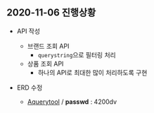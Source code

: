 ## 2020-11-06 진행상황

- API 작성
    - 브랜드 조회 API
        - `querystring`으로 필터링 처리
    - 상품 조회 API
        - 하나의 API로 최대한 많이 처리하도록 구현

- ERD 수정
    - [Aquerytool](https://aquerytool.com:443/aquerymain/index/?rurl=b0b87157-d0aa-4476-981e-6ad6d765317c) / **passwd** : 4200dv